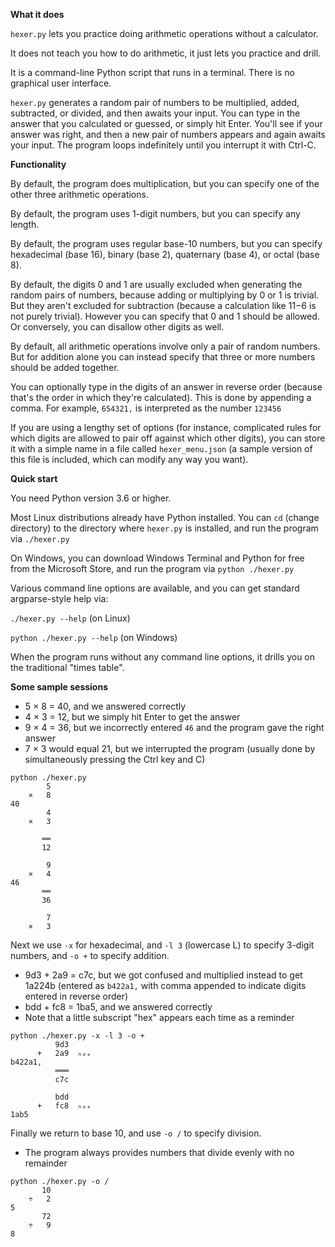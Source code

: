 **What it does**

`hexer.py` lets you practice doing arithmetic operations without a calculator.

It does not teach you how to do arithmetic, it just lets you practice and drill.

It is a command-line Python script that runs in a terminal. There is no graphical user interface.

`hexer.py` generates a random pair of numbers to be multiplied, added, subtracted, or divided, and then awaits your input. You can type in the answer that you calculated or guessed, or simply hit Enter. You'll see if your answer was right, and then a new pair of numbers appears and again awaits your input. The program loops indefinitely until you interrupt it with Ctrl-C.

**Functionality**

By default, the program does multiplication, but you can specify one of the other three arithmetic operations.

By default, the program uses 1-digit numbers, but you can specify any length.

By default, the program uses regular base-10 numbers, but you can specify hexadecimal (base 16), binary (base 2), quaternary (base 4), or octal (base 8).

By default, the digits 0 and 1 are usually excluded when generating the random pairs of numbers, because adding or multiplying by 0 or 1 is trivial. But they aren't excluded for subtraction (because a calculation like 11−6 is not purely trivial). However you can specify that 0 and 1 should be allowed. Or conversely, you can disallow other digits as well.

By default, all arithmetic operations involve only a pair of random numbers. But for addition alone you can instead specify that three or more numbers should be added together.

You can optionally type in the digits of an answer in reverse order (because that's the order in which they're calculated). This is done by appending a comma. For example, `654321,` is interpreted as the number `123456`

If you are using a lengthy set of options (for instance, complicated rules for which digits are allowed to pair off against which other digits), you can store it with a simple name in a file called `hexer_menu.json` (a sample version of this file is included, which can modify any way you want).

**Quick start**

You need Python version 3.6 or higher.

Most Linux distributions already have Python installed. You can `cd` (change directory) to the directory where `hexer.py` is installed, and run the program via
`./hexer.py`

On Windows, you can download Windows Terminal and Python for free from the Microsoft Store, and run the program via
`python ./hexer.py`

Various command line options are available, and you can get standard argparse-style help via:

`./hexer.py --help` (on Linux)

`python ./hexer.py --help` (on Windows)

When the program runs without any command line options, it drills you on the traditional "times table".

**Some sample sessions**

* 5 × 8 = 40, and we answered correctly
* 4 × 3 = 12, but we simply hit Enter to get the answer
* 9 × 4 = 36, but we incorrectly entered `46` and the program gave the right answer
* 7 × 3 would equal 21, but we interrupted the program (usually done by simultaneously pressing the Ctrl key and C)

```
python ./hexer.py
        5
    ×   8
40
        4
    ×   3

       ══
       12

        9
    ×   4
46
       ══
       36

        7
    ×   3
```

Next we use `-x` for hexadecimal, and `-l 3` (lowercase L) to specify 3-digit numbers, and `-o +` to specify addition.

* 9d3 + 2a9 = c7c, but we got confused and multiplied instead to get 1a224b (entered as `b422a1,` with comma appended to indicate digits entered in reverse order)
* bdd + fc8 = 1ba5, and we answered correctly
* Note that a little subscript "hex" appears each time as a reminder

```
python ./hexer.py -x -l 3 -o +
          9d3
      +   2a9  ₕₑₓ
b422a1,
          ═══
          c7c

          bdd
      +   fc8  ₕₑₓ
1ab5
```

Finally we return to base 10, and use `-o /` to specify division.

* The program always provides numbers that divide evenly with no remainder

```
python ./hexer.py -o /
       10
    ÷   2
5
       72
    ÷   9
8
```
